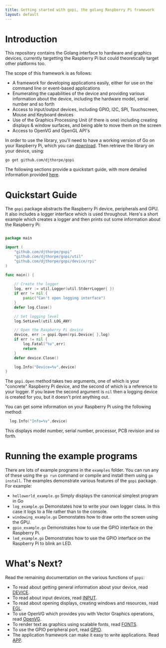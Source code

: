 ```yaml
---
title: Getting started with gopi, the golang Raspberry Pi framework
layout: default
---
```


# Introduction

This repository contains the Golang interface to hardware and graphics devices,
currently targetting the Raspberry Pi but could theoretically target other
platforms too.

The scope of this framework is as follows:

  * A framework for developing applications easily, either for use on
    the command line or event-based applications
  * Enumerating the capabilities of the device and providing various
    information about the device, including the hardware model, serial number
    and so forth
  * Access to input/output devices, including GPIO, I2C, SPI, Touchscreen,
    Mouse and Keyboard devices
  * Use of the Graphics Processing Unit (if there is one) including creating
    displays & window surfaces, and being able to move them on the screen
  * Access to OpenVG and OpenGL API's

In order to use the library, you'll need to have a working version of Go on 
your Raspberry Pi, which you can [download](https://golang.org/dl/). Then 
retrieve the library on your device, using:

```
go get github.com/djthorpe/gopi
```

The following sections provide a quickstart guide, with more detailed 
information provided [here](https://godoc.org/github.com/djthorpe/gopi).

# Quickstart Guide

The `gopi` package abstracts the Raspberry Pi device, peripherals and GPU. It
also includes a logger interface which is used throughout. Here's a short 
example which creates a logger and then prints out some information about 
the Raspberry Pi:

```go

package main

import (
	"github.com/djthorpe/gopi"
	"github.com/djthorpe/gopi/util"
	"github.com/djthorpe/gopi/device/rpi"
)

func main() {
	
	// Create the logger
	log, err := util.Logger(util.StderrLogger{ })
	if err != nil {
		panic("Can't open logging interface")
	}
	defer log.Close()

	// Set logging level
	log.SetLevel(util.LOG_ANY)

	// Open the Raspberry Pi device
	device, err := gopi.Open(rpi.Device{ },log)
	if err != nil {
		log.Fatal("%v",err)
		return
	}
	defer device.Close()

	log.Info("Device=%v",device)
}

```
The `gopi.Open` method takes two arguments, one of which is your "concrete"
Raspberry Pi device, and the second of which is a reference to your logger.
If you leave the second argument is `nil` then a logging device is created
for you, but it doesn't print anything out.

You can get some information on your Raspberry Pi using the following method:

```go
  log.Info("Info=%v",device)
```

This displays model number, serial number, processor, PCB revision and
so forth.

# Running the example programs

There are lots of example programs in the `examples` folder. You can run any
of these using the `go run` command or compile and install them using `go install`.
The examples demonstrate various features of the `gopi` package. For example:

  * `helloworld_example.go` Simply displays the canonical simplest program in Go
  * `log_example.go` Demonstates how to write your own logger class. In this case
      it logs to a file rather than to the console.
  * `windowing_example.go` Demonstates how to draw onto the screen using the
      GPU.
  * `gpio_example.go` Demonstrates how to use the GPIO interface on the Raspberry Pi.
  * `led_example.go` Demonstrates how to use the GPIO interface on the Raspberry Pi
	to blink an LED.

# What's Next?

Read the remaining documentation on the various functions of `gopi`:

  * To read about getting general information about your device, read [DEVICE](DEVICE.md).
  * To read about input devices, read [INPUT](INPUT.md).
  * To read about opening displays, creating windows and resources, read [EGL](EGL.md).
  * To use OpenVG which provides you with Vector Graphics operations, read [OpenVG](OpenVG.md).
  * To render text as graphics using scalable fonts, read [FONTS](FONTS.md).
  * To use the GPIO peripheral port, read [GPIO](GPIO.md).
  * The application framework can make it easy to write applications. Read [APP](APP.md).

